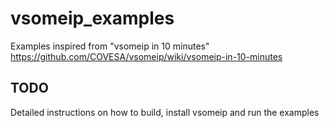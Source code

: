 # vsomeip_examples
Examples inspired from "vsomeip in 10 minutes" https://github.com/COVESA/vsomeip/wiki/vsomeip-in-10-minutes
## TODO 
Detailed instructions on how to build, install vsomeip and run the examples
